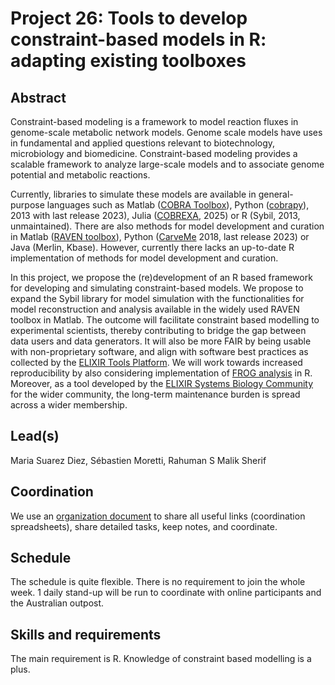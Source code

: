 # Project 26: Tools to develop constraint-based models in R: adapting existing toolboxes

## Abstract

Constraint-based modeling is a framework to model reaction fluxes in genome-scale metabolic network models. Genome scale models have uses in fundamental and applied questions relevant to biotechnology, microbiology and biomedicine. Constraint-based modeling provides a scalable framework to analyze large-scale models and to associate genome potential and metabolic reactions.

Currently, libraries to simulate these models are available in general-purpose languages such as Matlab ([COBRA Toolbox](https://opencobra.github.io/cobratoolbox/stable/index.html)), Python ([cobrapy](https://opencobra.github.io/cobrapy/)), 2013 with last release 2023), Julia ([COBREXA](https://github.com/COBREXA/COBREXA.jl), 2025) or R (Sybil, 2013, unmaintained). There are also methods for model development and curation in Matlab ([RAVEN toolbox](https://sysbiochalmers.github.io/RAVEN/)), Python ([CarveMe](https://carveme.readthedocs.io/en/latest/) 2018, last release 2023) or Java (Merlin, Kbase). However, currently there lacks an up-to-date R implementation of methods for model development and curation.

In this project, we propose the (re)development of an R based framework for developing and simulating constraint-based models. We propose to expand the Sybil library for model simulation with the functionalities for model reconstruction and analysis available in the widely used RAVEN toolbox in Matlab. The outcome will facilitate constraint based modelling to experimental scientists, thereby contributing to bridge the gap between data users and data generators. It will also be more FAIR by being usable with non-proprietary software, and align with software best practices as collected by the [ELIXIR Tools Platform](https://elixir-europe.org/platforms/tools). We will work towards increased reproducibility by also considering implementation of [FROG analysis](https://www.biorxiv.org/content/10.1101/2024.09.24.614797) in R. Moreover, as a tool developed by the [ELIXIR Systems Biology Community](https://elixir-europe.org/communities/systems-biology) for the wider community, the long-term maintenance burden is spread across a wider membership.

## Lead(s)

Maria Suarez Diez, Sébastien Moretti, Rahuman S Malik Sherif

## Coordination

We use an [organization document](https://docs.google.com/document/d/1endW6OitlBJfsjeCz5dbGb_qKuSfFce_ZyIf4uKeqR4/edit?usp=drive_link) to share all useful links (coordination spreadsheets), share detailed tasks, keep notes, and coordinate.

## Schedule
The schedule is quite flexible. There is no requirement to join the whole week. 1 daily stand-up will be run to coordinate with online participants and the Australian outpost. 

## Skills and requirements 
The main requirement is R. Knowledge of constraint based modelling is a plus. 

